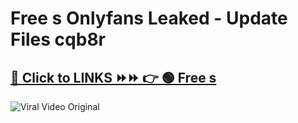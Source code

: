 
 # Free s Onlyfans Leaked - Update Files cqb8r

## <h2><a href="https://clipsfans.com/Free_s&ref=git">🔗 Click to LINKS ⏩⏩ 👉 🟢 Free s </a></h2>

<a href="https://clipsfans.com/Free_s&ref=git" rel="nofollow" data-target="animated-image.originalLink"><img src="https://i.ibb.co.com/xMMVF88/686577567.gif" alt="Viral Video Original" style="max-width: 100%; display: inline-block;" data-target="animated-image.originalImage"></a>

